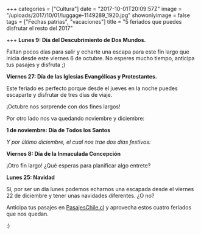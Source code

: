 +++
categories = ["Cultura"]
date = "2017-10-01T20:09:57Z"
image = "/uploads/2017/10/01/luggage-1149289_1920.jpg"
showonlyimage = false
tags = ["Fechas patrias", "vacaciones"]
title = "5 feriados que puedes disfrutar el resto del 2017"

+++
**Lunes 9: Día del Descubrimiento de Dos Mundos.**

Faltan pocos días para salir y echarte una escapa para este fin largo que inicia desde este viernes 6 de octubre. No esperes mucho tiempo, anticipa tus pasajes y disfruta ;)

**Viernes 27: Día de las Iglesias Evangélicas y Protestantes.**

Este feriado es perfecto porque desde el jueves en la noche puedes escaparte y disfrutar de tres días de viaje.

¡Octubre nos sorprende con dos fines largos!

Por otro lado nos va quedando noviembre y diciembre:

**1 de noviembre: Día de Todos los Santos**

*Y por último diciembre, el cual nos trae dos días festivos:*

**Viernes 8: Día de la Inmaculada Concepción**

¡Otro fin largo! ¿Qué esperas para planificar algo entrete?

**Lunes 25: Navidad**

Sí, por ser un día lunes podemos echarnos una escapada desde el viernes 22 de diciembre y tener unas navidades diferentes. ¿O no?

Anticipa tus pasajes en [PasajesChile.cl](https://www.pasajeschile.cl/#!/) y aprovecha estos cuatro feriados que nos quedan.

:)